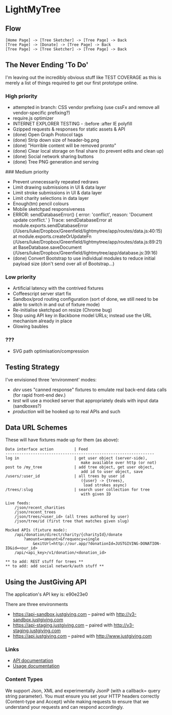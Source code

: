 LightMyTree
===========

Flow
----

```
[Home Page] -> [Tree Sketcher] -> [Tree Page] -> Back
[Tree Page] -> [Donate] -> [Tree Page] -> Back
[Tree Page] -> [Tree Sketcher] -> [Tree Page] -> Back
```

The Never Ending 'To Do'
------------------------

I'm leaving out the incredibly obvious stuff like TEST COVERAGE as this is merely a list of things required to get our first prototype online.

### High priority

* attempted in branch: CSS vendor prefixing (use cssFx and remove all vendor-specific prefixing?)
* require.js optimizer
* INTERNET EXPLORER TESTING - :before :after IE polyfill
* Gzipped requests & responses for static assets & API
* (done) Open Graph Protocol tags
* (done) Strip down size of header-bg.png
* (done) "Horrible content will be removed pronto"
* (done) Clear local storage on final share (to prevent edits and clean up)
* (done) Social network sharing buttons
* (done) Tree PNG generation and serving

### Medium priority

* Prevent unnecessarily repeated redraws
* Limit drawing submissions in UI & data layer
* Limit stroke submissions in UI & data layer
* Limit charity selections in data layer
* Enough(tm) pencil colours
* Mobile sketchpad responsiveness
* ERROR: sendDatabaseError()
	{ error: 'conflict', reason: 'Document update conflict.' }
	Trace: sendDatabaseError
	    at module.exports.sendDatabaseError (/Users/luke/Dropbox/Greenfield/lightmytree/app/routes/data.js:40:15)
	    at module.exports.createOrUpdateFn (/Users/luke/Dropbox/Greenfield/lightmytree/app/routes/data.js:89:21)
	    at BaseDatabase.saveDocument (/Users/luke/Dropbox/Greenfield/lightmytree/app/database.js:39:16)
* (done) Convert Bootstrap to use individual modules to reduce initial payload size (don't send over all of Bootstrap...)

### Low priority

* Artificial latency with the contrived fixtures
* Coffeescript server start fix
* Sandbox/prod routing configuration (sort of done, we still need to be able to switch in and out of fixture mode)
* Re-initialise sketchpad on resize (Chrome bug)
* Stop using API key in Backbone model URLs; instead use the URL mechanism already in place
* Glowing baubles

### ???
* SVG path optimisation/compression


Testing Strategy
----------------

I've envisioned three 'environment' modes:

* _dev_ uses "canned response" fixtures to emulate real back-end data calls (for rapid front-end dev.)
* _test_ will use a mocked server that appropriately deals with input data (sandboxes?)
* _production_ will be hooked up to real APIs and such


Data URL Schemes
----------------

These will have fixtures made up for them (as above):

```
Data interface action         | Feed
-----------------------------------------------------------------
log in                        | get user object (server-side),
                                 make available over http (or not)
post to /my_tree              | add tree object, get user object,
                                 add id to user object, save
/users/:user_id               | all trees by user id
                                 ({user} -> {trees},
                                  load strokes async)
/trees/:slug                  | search user collection for tree
                                 with given ID

Live feeds:
	/json/recent_charities
	/json/recent_trees
	/json/trees/<user_id> (all trees authored by user)
	/json/tree/id (first tree that matches given slug)

Mocked APIs (fixture mode):
	/api/donation/direct/charity/{charityId}/donate
		?amount=<amount>&frequency=single
			&exitUrl=http://our.app/?donationId=JUSTGIVING-DONATION-ID&id=<our_id>
	/api/<api_key>/v1/donation/<donation_id>

** to add: REST stuff for trees **
** to add: add social network/auth stuff **
```

Using the JustGiving API
------------------------

The application's API key is: e90e23e0

There are three environments

* https://api-sandbox.justgiving.com – paired with http://v3-sandbox.justgiving.com
* https://api-staging.justgiving.com – paired with http://v3-staging.justgiving.com
* https://api.justgiving.com – paired with http://www.justgiving.com

### Links

* [API documentation](https://api.justgiving.com/docs)
* [Usage documentation](https://api.justgiving.com/docs/usage)

### Content Types

We support Json, XML and experimentally JsonP (with a callback= query string parameter). You must ensure you set your HTTP headers correctly (Content-type and Accept) while making requests to ensure that we understand your requests and can respond accordingly.
